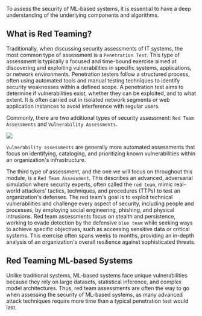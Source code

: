 To assess the security of ML-based systems, it is essential to have a deep understanding of the underlying components and algorithms.

## What is Red Teaming?

Traditionally, when discussing security assessments of IT systems, the most common type of assessment is a `Penetration Test`. This type of assessment is typically a focused and time-bound exercise aimed at discovering and exploiting vulnerabilities in specific systems, applications, or network environments. Penetration testers follow a structured process, often using automated tools and manual testing techniques to identify security weaknesses within a defined scope. A penetration test aims to determine if vulnerabilities exist, whether they can be exploited, and to what extent. It is often carried out in isolated network segments or web application instances to avoid interference with regular users.

Commonly, there are two additional types of security assessment: `Red Team Assessments` and `Vulnerability Assessments`.

![](Pasted%20image%2020250825122212.png)

`Vulnerability assessments` are generally more automated assessments that focus on identifying, cataloging, and prioritizing known vulnerabilities within an organization's infrastructure.

The third type of assessment, and the one we will focus on throughout this module, is a `Red Team Assessment`. This describes an advanced, adversarial simulation where security experts, often called the `red team`, mimic real-world attackers' tactics, techniques, and procedures (TTPs) to test an organization's defenses. The red team's goal is to exploit technical vulnerabilities and challenge every aspect of security, including people and processes, by employing social engineering, phishing, and physical intrusions. Red team assessments focus on stealth and persistence, working to evade detection by the defensive `blue team` while seeking ways to achieve specific objectives, such as accessing sensitive data or critical systems. This exercise often spans weeks to months, providing an in-depth analysis of an organization's overall resilience against sophisticated threats.
## Red Teaming ML-based Systems

Unlike traditional systems, ML-based systems face unique vulnerabilities because they rely on large datasets, statistical inference, and complex model architectures. Thus, red team assessments are often the way to go when assessing the security of ML-based systems, as many advanced attack techniques require more time than a typical penetration test would last.


